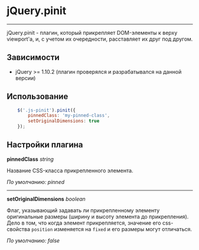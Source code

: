 # jQuery.pinit #
----------
jQuery.pinit - плагин, который прикрепляет DOM-элементы к верху viewport'а, и, с учетом их очередности, расставляет их друг под другом.

## Зависимости

-  jQuery >= 1.10.2 (плагин проверялся и разрабатывался на данной версии)

## Использование

```javascript
	$('.js-pinit').pinit({
		pinnedClass: 'my-pinned-class',
		setOriginalDimensions: true
	});
```

## Настройки плагина
**pinnedClass** *string*

Название CSS-класса прикрепленного элемента.

*По умолчанию: pinned*

----------

**setOriginalDimensions** *boolean*

Флаг, указывающий задавать ли прикрепленному элементу оригинальные размеры (ширину и высоту элемента до прикрепления). Дело в том, что когда элемент прикрепляется, значение его css-свойства `position` изменяется на `fixed` и его размеры могут отличаться.

*По умолчанию: false*